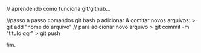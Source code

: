 // aprendendo como funciona git/github...

//passo a passo comandos git bash p adicionar & comitar novos arquivos:
    > git add "nome do arquivo"  // para adicionar novo arquivo 
    > git commit -m "titulo qqr"
    > git push 

fim.

